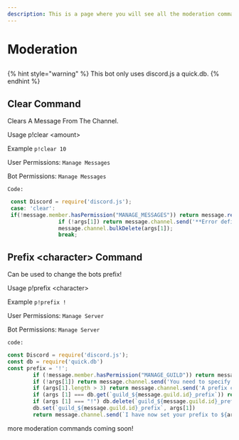 ```yaml
---
description: This is a page where you will see all the moderation commands for pokey!
---
```


# Moderation

## 

{% hint style="warning" %}
 This bot only uses discord.js a quick.db.
{% endhint %}

## Clear Command

Clears A Message From The Channel. 

Usage p!clear &lt;amount&gt;

Example `p!clear 10` 

User Permissions: `Manage Messages` 

Bot Permissions: `Manage Messages`

`Code:`

```javascript
 const Discord = require('discord.js');
 case: 'clear':
 if(!message.member.hasPermission("MANAGE_MESSAGES")) return message.reply("You don't have the right premissons to use this command.");
                if (!args[1]) return message.channel.send('**Error define a second argument**')
                message.channel.bulkDelete(args[1]);
                break;
```

## Prefix &lt;character&gt; Command

Can be used to change the bots prefix!

Usage p!prefix &lt;character&gt;

Example `p!prefix !`

User Permissions: `Manage Server` 

Bot Permissions: `Manage Server`

`code:`

```javascript
const Discord = require('discord.js');
const db = require('quick.db')
const prefix = '!';
        if (!message.member.hasPermission("MANAGE_GUILD")) return message.channel.send('You don\'t have the right premissons to use this command.')
        if (!args[1]) return message.channel.send('You need to specify a prefix')
        if (args[1].length > 3) return message.channel.send('A prefix can only be 3 or less charcters')
        if (args [1] === db.get(`guild_${message.guild.id}_prefix`)) return message.channel.send('That is already your preifx')
        if (args [1] === "!") db.delete(`guild_${message.guild.id}_prefix`)
        db.set(`guild_${message.guild.id}_prefix`, args[1])
        return message.channel.send(`I have now set your prefix to ${args[1]}`)
```

more moderation commands coming soon!

